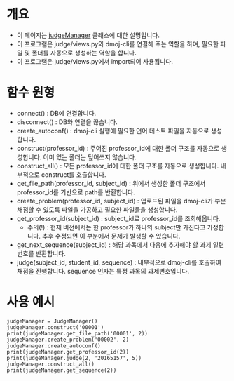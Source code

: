 # 개요
- 이 페이지는 [judgeManager](https://github.com/BJ-Lim/Capstone_Design/blob/master/src/Django/scode/judge/judgeManager.py) 클래스에 대한 설명입니다.
- 이 프로그램은 judge/views.py와 dmoj-cli를 연결해 주는 역할을 하며, 필요한 파일 및 폴더를 자동으로 생성하는 역할을 합니다.
- 이 프로그램은 judge/views.py에서 import되어 사용됩니다.

# 함수 원형
- connect() : DB에 연결합니다.
- disconnect() : DB와 연결을 끊습니다.
- create_autoconf() : dmoj-cli 실행에 필요한 언어 테스트 파일을 자동으로 생성합니다.
- construct(professor_id) : 주어진 professor_id에 대한 폴더 구조를 자동으로 생성합니다. 이미 있는 폴더는 덮어쓰지 않습니다.
- construct_all() : 모든 professor_id에 대한 폴더 구조를 자동으로 생성합니다. 내부적으로 construct를 호출합니다.
- get_file_path(professor_id, subject_id) : 위에서 생성한 폴더 구조에서 professor_id를 기반으로 path를 반환합니다.
- create_problem(professor_id, subject_id) : 업로드된 파일을 dmoj-cli가 부분채점할 수 있도록 파일을 가공하고 필요한 파일들을 생성합니다.
- get_professor_id(subject_id) : subject_id로 professor_id를 조회해옵니다.
  - 주의(!) : 현재 버전에서는 한 professor가 하나의 subject만 가진다고 가정합니다. 추후 수정되면 이 부분에서 문제가 발생할 수 있습니다.
- get_next_sequence(subject_id) : 해당 과목에서 다음에 추가해야 할 과제 일련번호를 반환합니다.
- judge(subject_id, student_id, sequence) : 내부적으로 dmoj-cli를 호출하여 채점을 진행합니다. sequence 인자는 특정 과목의 과제번호입니다.

# 사용 예시
```
judgeManager = JudgeManager()
judgeManager.construct('00001')
print(judgeManager.get_file_path('00001', 2))
judgeManager.create_problem('00002', 2)
judgeManager.create_autoconf()
print(judgeManager.get_professor_id(2))
print(judgeManager.judge(2, '20165157', 5))
judgeManager.construct_all()
print(judgeManager.get_sequence(2))
```
